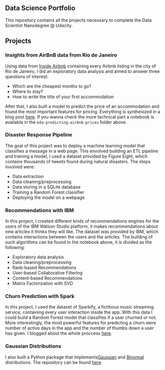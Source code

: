 ## Data Science Portfolio

This repository contains all the projects necessary to complete the Data Scientist Nanodegree @ Udacity.

## Projects

### Insights from AirBnB data from Rio de Janeiro

Using data from [Inside Airbnb](http://insideairbnb.com/) containing every Airbnb listing in the city of Rio de Janeiro, I did an exploratory data analysis and aimed to answer three questions of interest:

- Which are the cheapest months to go?
- Where to stay?
- How to write the title of your first accommodation

After that, I also built a model to predict the price of an accommodation and found the most important features for pricing.
Everything is synthesized in a blog post [here](https://aian.me/2021/03/17/ds-post.html). If you wanna check the more technical part a notebook is available in the `eda-predicting-airbnb-prices` folder above.

### Disaster Response Pipeline

The goal of this project was to deploy a machine learning model that classifies a message in a web page. This envolved building an ETL pipeline and training a model, I used a dataset provided by Figure Eight, which contains thousands of tweets found during natural disasters. The steps involved were: 

- Data extraction
- Data cleaning/preprocessing
- Data storing in a SQLite database
- Training a Random Forest classifier
- Deploying the model on a webpage


### Recommendations with IBM

In this project, I created different kinds of recommendations engines for the users of the IBM Watson Studio platform, it makes recommendations about new articles it thinks they will like. The dataset was provided by IBM, which contains interactions between the users and the articles. The building of such algorithms can be found in the notebook above, it is divided as the following:

- Exploratory data analysis
- Data cleaning/preprocessing
- Rank-based Recommendations
- User-based Collaborative Filtering
- Content-based Recommendations
- Matrix Factorization with SVD

### Churn Prediction with Spark

In this project, I used the dataset of Sparkify, a fictitious music streaming service, containing every user interaction inside the app. With this data I could build a Random Forest model that classifies if a user churned or not. More interestingly, the most powerful features for predicting a churn were number of active days in the app and the number of thumbs down a user has given. I blogged about the whole proccess [here](https://aian.me/2021/03/17/ds-post.html).

### Gaussian Distributions

I also built a Python package that implements[Gaussian](https://en.wikipedia.org/wiki/Normal_distribution) and [Binomial](https://en.wikipedia.org/wiki/Binomial_distribution) distributions. The repository can be found [here](https://github.com/aianshay/gaussian-binomial-dists) 